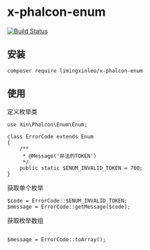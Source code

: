 # x-phalcon-enum

[![Build Status](https://travis-ci.org/limingxinleo/x-phalcon-enum.svg?branch=master)](https://travis-ci.org/limingxinleo/x-phalcon-enum)

## 安装
~~~
composer require limingxinleo/x-phalcon-enum
~~~

## 使用
定义枚举类
~~~
use Xin\Phalcon\Enum\Enum;

class ErrorCode extends Enum
{
    /**
     * @Message('非法的TOKEN')
     */
    public static $ENUM_INVALID_TOKEN = 700;
}
~~~




获取单个枚举
~~~
$code = ErrorCode::$ENUM_INVALID_TOKEN;
$message = ErrorCode::getMessage($code);
~~~

获取枚举数组
~~~

$message = ErrorCode::toArray();
~~~

